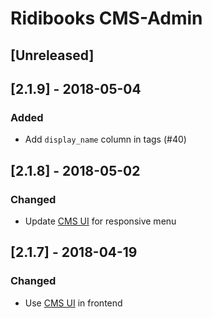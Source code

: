 # Ridibooks CMS-Admin

## [Unreleased]

## [2.1.9] - 2018-05-04
### Added
- Add `display_name` column in tags (#40)

## [2.1.8] - 2018-05-02
### Changed
- Update [CMS UI](https://github.com/ridi/cms-ui) for responsive menu

## [2.1.7] - 2018-04-19
### Changed
- Use [CMS UI](https://github.com/ridi/cms-ui) in frontend
